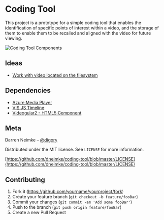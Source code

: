 # Coding Tool

This project is a prototype for a simple coding tool that enables the identification of specific points of interest within a video, and the storage of them to enable them to be recalled and aligned with the video for future viewing.

![Coding Tool Components](https://github.com/dneimke/coding-tool/blob/master/images/coding-tool-components.png?raw=true)

## Ideas

* [Work with video located on the filesystem](https://stackoverflow.com/questions/8885701/play-local-hard-drive-video-file-with-html5-video-tag)

## Dependencies

* [Azure Media Player](http://amp.azure.net/libs/amp/latest/docs/index.html)
* [VIS JS Timeline](http://visjs.org/timeline_examples.html)
* [Videogular2 - HTML5 Component](https://github.com/videogular/videogular2)

## Meta

Darren Neimke – [@digory](https://twitter.com/digory)

Distributed under the MIT license. See ``LICENSE`` for more information.

[https://github.com/dneimke/coding-tool/blob/master/LICENSE](https://github.com/dneimke/coding-tool/blob/master/LICENSE)

## Contributing

1. Fork it (<https://github.com/yourname/yourproject/fork>)
2. Create your feature branch (`git checkout -b feature/fooBar`)
3. Commit your changes (`git commit -am 'Add some fooBar'`)
4. Push to the branch (`git push origin feature/fooBar`)
5. Create a new Pull Request
